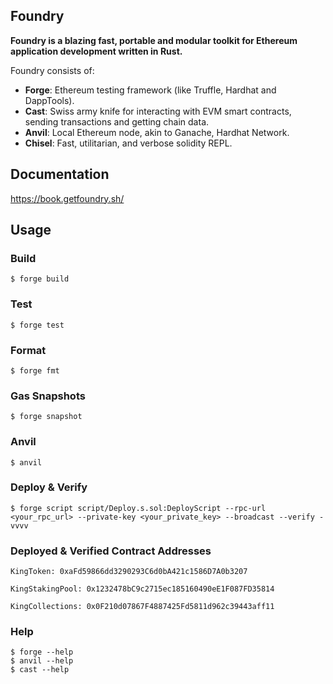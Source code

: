 ## Foundry

**Foundry is a blazing fast, portable and modular toolkit for Ethereum application development written in Rust.**

Foundry consists of:

-   **Forge**: Ethereum testing framework (like Truffle, Hardhat and DappTools).
-   **Cast**: Swiss army knife for interacting with EVM smart contracts, sending transactions and getting chain data.
-   **Anvil**: Local Ethereum node, akin to Ganache, Hardhat Network.
-   **Chisel**: Fast, utilitarian, and verbose solidity REPL.

## Documentation

https://book.getfoundry.sh/

## Usage

### Build

```shell
$ forge build
```

### Test

```shell
$ forge test
```

### Format

```shell
$ forge fmt
```

### Gas Snapshots

```shell
$ forge snapshot
```

### Anvil

```shell
$ anvil
```

### Deploy & Verify

```shell
$ forge script script/Deploy.s.sol:DeployScript --rpc-url <your_rpc_url> --private-key <your_private_key> --broadcast --verify -vvvv
```

### Deployed & Verified Contract Addresses

```shell
KingToken: 0xaFd59866dd3290293C6d0bA421c1586D7A0b3207
```

```shell
KingStakingPool: 0x1232478bC9c2715ec185160490eE1F087FD35814
```

```shell
KingCollections: 0x0F210d07867F4887425Fd5811d962c39443aff11
```

### Help

```shell
$ forge --help
$ anvil --help
$ cast --help
```
